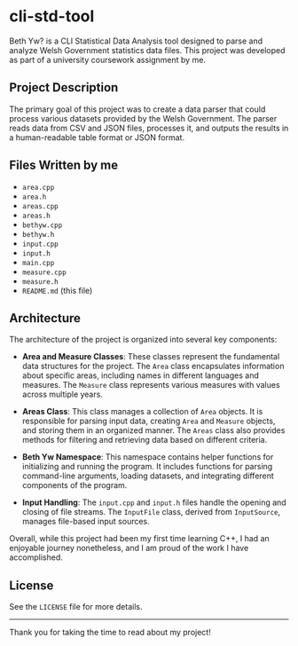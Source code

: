 # cli-std-tool

Beth Yw? is a CLI Statistical Data Analysis tool designed to parse and analyze Welsh Government statistics data files. This project was developed as part of a university coursework assignment by me.

## Project Description

The primary goal of this project was to create a data parser that could process various datasets provided by the Welsh Government. The parser reads data from CSV and JSON files, processes it, and outputs the results in a human-readable table format or JSON format.

## Files Written by me

- `area.cpp`
- `area.h`
- `areas.cpp`
- `areas.h`
- `bethyw.cpp`
- `bethyw.h`
- `input.cpp`
- `input.h`
- `main.cpp`
- `measure.cpp`
- `measure.h`
- `README.md` (this file)

## Architecture

The architecture of the project is organized into several key components:

- **Area and Measure Classes**: These classes represent the fundamental data structures for the project. The `Area` class encapsulates information about specific areas, including names in different languages and measures. The `Measure` class represents various measures with values across multiple years.

- **Areas Class**: This class manages a collection of `Area` objects. It is responsible for parsing input data, creating `Area` and `Measure` objects, and storing them in an organized manner. The `Areas` class also provides methods for filtering and retrieving data based on different criteria.

- **Beth Yw Namespace**: This namespace contains helper functions for initializing and running the program. It includes functions for parsing command-line arguments, loading datasets, and integrating different components of the program.

- **Input Handling**: The `input.cpp` and `input.h` files handle the opening and closing of file streams. The `InputFile` class, derived from `InputSource`, manages file-based input sources.

Overall, while this project had been my first time learning C++, I had an enjoyable journey nonetheless, and I am proud of the work I have accomplished.

## License

See the `LICENSE` file for more details.

---

Thank you for taking the time to read about my project!
